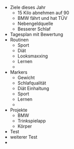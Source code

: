 
- Ziele dieses Jahr
	- 15 Kilo abnehmen auf 90
	- BMW fährt und hat TÜV
	- Nebengeldquelle
	- Besserer Schlaf
- Tagesplan mit Bewertung
- Routinen
	- Sport
	- Diät
	- Looksmaxxing
	- Lernen
	- 
- Markers
	- Gewicht
	- Schlafqualität
	- Diät Einhaltung
	- Sport
	- Lernen
	- 
- Projekte
	- BMW
	- Trinkspielapp
	- Körper
- Test
- weiterer Test
- 